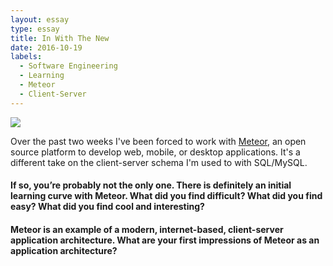 ```yaml
---
layout: essay
type: essay
title: In With The New
date: 2016-10-19
labels:
  - Software Engineering
  - Learning
  - Meteor
  - Client-Server
---
```


<img src="https://d14xs1qewsqjcd.cloudfront.net/assets/logo.svg">

Over the past two weeks I've been forced to work with [Meteor](https://www.meteor.com/), an open source platform to develop web, mobile, or desktop applications.  It's a different take on the client-server schema I'm used to with SQL/MySQL.

<h4>If so, you’re probably not the only one. There is definitely an initial learning curve with Meteor. What did you find difficult? What did you find easy? What did you find cool and interesting?</h4>

<h4>Meteor is an example of a modern, internet-based, client-server application architecture. What are your first impressions of Meteor as an application architecture?</h4>

